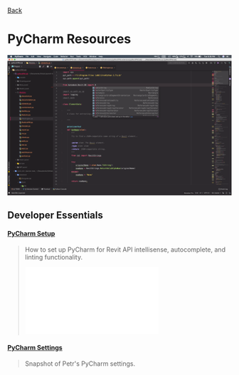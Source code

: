 [Back](/../../tree/master)

# PyCharm Resources

![PyCharm Setup](Assets/pycharm_macOS.png)

## Developer Essentials

#### [PyCharm Setup](Assets/pycharm_setup.pdf/)
> How to set up PyCharm for Revit API intellisense, autocomplete, and linting functionality.
>
>![PyCharm Settings](Assets/pycharm_setup.pdf)

#### [PyCharm Settings](Assets/settings_windows.jar/)
> Snapshot of Petr's PyCharm settings.
